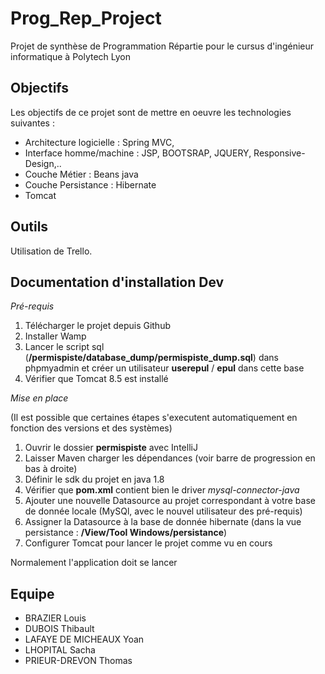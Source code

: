 # Prog_Rep_Project

Projet de synthèse de Programmation Répartie pour le cursus d'ingénieur informatique à Polytech Lyon

## Objectifs

Les objectifs de ce projet sont de mettre en oeuvre les technologies suivantes :
- Architecture logicielle : Spring MVC,
- Interface homme/machine : JSP, BOOTSRAP, JQUERY, Responsive-Design,..
- Couche Métier : Beans java
- Couche Persistance : Hibernate
- Tomcat

## Outils

Utilisation de Trello.

## Documentation d'installation Dev

_Pré-requis_

1. Télécharger le projet depuis Github
2. Installer Wamp
3. Lancer le script sql (**/permispiste/database_dump/permispiste_dump.sql**) dans phpmyadmin et créer un utilisateur **userepul** / **epul** dans cette base
4. Vérifier que Tomcat 8.5 est installé


_Mise en place_

(Il est possible que certaines étapes s'executent automatiquement en fonction des versions et des systèmes)

1. Ouvrir le dossier **permispiste** avec IntelliJ
2. Laisser Maven charger les dépendances (voir barre de progression en bas à droite)
3. Définir le sdk du projet en java 1.8
4. Vérifier que **pom.xml** contient bien le driver _mysql-connector-java_
5. Ajouter une nouvelle Datasource au projet correspondant à votre base de donnée locale (MySQl, avec le nouvel utilisateur des pré-requis)
6. Assigner la Datasource à la base de donnée hibernate (dans la vue persistance : **/View/Tool Windows/persistance**)
7. Configurer Tomcat pour lancer le projet comme vu en cours

Normalement l'application doit se lancer


## Equipe

- BRAZIER Louis
- DUBOIS Thibault
- LAFAYE DE MICHEAUX Yoan 
- LHOPITAL Sacha
- PRIEUR-DREVON Thomas
